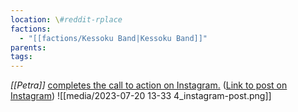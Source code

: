 ```yaml
---
location: \#reddit-rplace
factions:
  - "[[factions/Kessoku Band|Kessoku Band]]"
parents: 
tags: 
---
```

*[[Petra]]* [completes the call to action on Instagram.](https://discord.com/channels/1093664259273130084/1131230952119615600/1131579701803094056) ([Link to post on Instagram](https://www.instagram.com/p/Cu68UTzovrS/?igshid=MzRlODBiNWFlZA==))
![[media/2023-07-20 13-33 4_instagram-post.png]]
